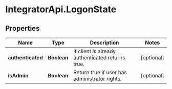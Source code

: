 # IntegratorApi.LogonState

## Properties

Name | Type | Description | Notes
------------ | ------------- | ------------- | -------------
**authenticated** | **Boolean** | If client is already authenticated returns true. | [optional] 
**isAdmin** | **Boolean** | Return true if user has administrator rights. | [optional] 


